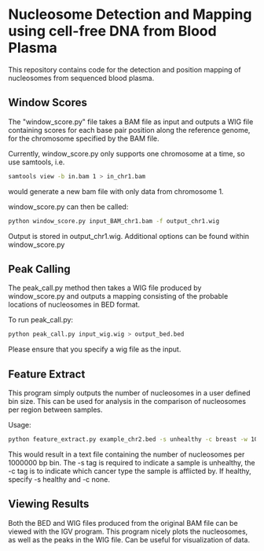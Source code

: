 # Nucleosome Detection and Mapping using cell-free DNA from Blood Plasma

This repository contains code for the detection and position mapping of nucleosomes from sequenced blood plasma.

## Window Scores
The "window_score.py" file takes a BAM file as input and outputs a WIG file containing scores for each base pair position along the reference genome, for the chromosome specified by the BAM file.

Currently, window_score.py only supports one chromosome at a time, so use samtools, i.e.
```bash
samtools view -b in.bam 1 > in_chr1.bam
```
would generate a new bam file with only data from chromosome 1.

window_score.py can then be called:
```bash
python window_score.py input_BAM_chr1.bam -f output_chr1.wig
```

Output is stored in output_chr1.wig. Additional options can be found within window_score.py

## Peak Calling

The peak_call.py method then takes a WIG file produced by window_score.py and outputs a mapping consisting of the probable locations of nucleosomes in BED format.

To run peak_call.py:
```bash
python peak_call.py input_wig.wig > output_bed.bed
```

Please ensure that you specify a wig file as the input.

## Feature Extract

This program simply outputs the number of nucleosomes in a user defined bin size. This can be used for analysis in the comparison of nucleosomes per region between samples.

Usage:

```bash
python feature_extract.py example_chr2.bed -s unhealthy -c breast -w 1000000 > example_chr2_ana.txt
```

This would result in a text file containing the number of nucleosomes per 1000000 bp bin. The -s tag is required to indicate a sample is unhealthy, the -c tag is to indicate which cancer type the sample is afflicted by. If healthy, specify -s healthy and -c none.

## Viewing Results

Both the BED and WIG files produced from the original BAM file can be viewed with the IGV program. This program nicely plots the nucleosomes, as well as the peaks in the WIG file. Can be useful for visualization of data.

 
